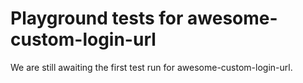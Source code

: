 # Playground tests for awesome-custom-login-url
We are still awaiting the first test run for awesome-custom-login-url.
